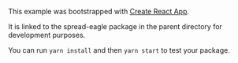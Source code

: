 This example was bootstrapped with [Create React App](https://github.com/facebook/create-react-app).

It is linked to the spread-eagle package in the parent directory for development purposes.

You can run `yarn install` and then `yarn start` to test your package.
